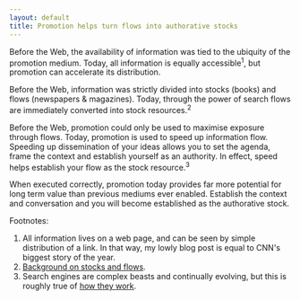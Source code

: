 ```yaml
---
layout: default
title: Promotion helps turn flows into authorative stocks
---
```


Before the Web, the availability of information was tied to the ubiquity of
the promotion medium. Today, all information is equally accessible<sup>1</sup>,
but promotion can accelerate its distribution.

Before the Web,
information was strictly divided into stocks (books) and flows (newspapers
&amp; magazines). Today, through the power of search flows are immediately
converted into stock resources.<sup>2</sup>

Before the Web, promotion
could only be used to maximise exposure through flows. Today, promotion is used
to speed up information flow. Speeding up dissemination of your ideas allows
you to set the agenda, frame the context and establish yourself as an
authority. In effect, speed helps establish your flow as the stock
resource.<sup>3</sup>

When executed correctly, promotion today provides
far more potential for long term value than previous mediums ever enabled.
Establish the context and conversation and you will become established as the
authorative stock.

Footnotes:
1. All information lives on a web page, and can be seen by simple distribution of a link. In that way, my lowly blog post is equal to CNN's biggest story of the year.
2. [Background on stocks and flows](http://www.commoncraft.com/archives/000593.html).
3. Search engines are complex beasts and continually evolving, but this is roughly true of [how they work](http://www.googleguide.com/google_works.html).
